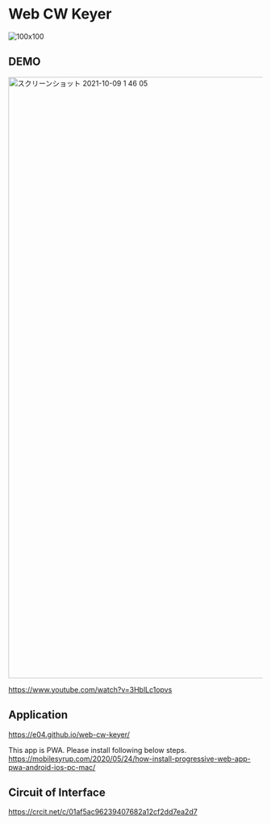 # Web CW Keyer
![100x100](https://user-images.githubusercontent.com/47185462/129756429-e457161c-21ae-4aaf-ad34-c47824d6c422.png)

## DEMO

<img width="1192" alt="スクリーンショット 2021-10-09 1 46 05" src="https://user-images.githubusercontent.com/47185462/136593673-75d7266f-5878-478b-b0aa-b2f8c86c7763.png">

https://www.youtube.com/watch?v=3HblLc1opvs

## Application

https://e04.github.io/web-cw-keyer/

This app is PWA. Please install following below steps.
https://mobilesyrup.com/2020/05/24/how-install-progressive-web-app-pwa-android-ios-pc-mac/

## Circuit of Interface

https://crcit.net/c/01af5ac96239407682a12cf2dd7ea2d7
